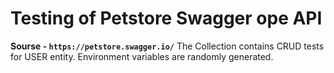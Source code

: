 # Testing of Petstore Swagger ope API
**Sourse - `https://petstore.swagger.io/`**
The Collection contains CRUD tests for USER entity.
Environment variables are randomly generated.